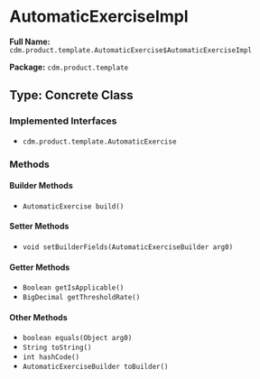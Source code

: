 # AutomaticExerciseImpl

**Full Name:** `cdm.product.template.AutomaticExercise$AutomaticExerciseImpl`

**Package:** `cdm.product.template`

## Type: Concrete Class

### Implemented Interfaces

- `cdm.product.template.AutomaticExercise`

### Methods

#### Builder Methods

- `AutomaticExercise build()`

#### Setter Methods

- `void setBuilderFields(AutomaticExerciseBuilder arg0)`

#### Getter Methods

- `Boolean getIsApplicable()`
- `BigDecimal getThresholdRate()`

#### Other Methods

- `boolean equals(Object arg0)`
- `String toString()`
- `int hashCode()`
- `AutomaticExerciseBuilder toBuilder()`

